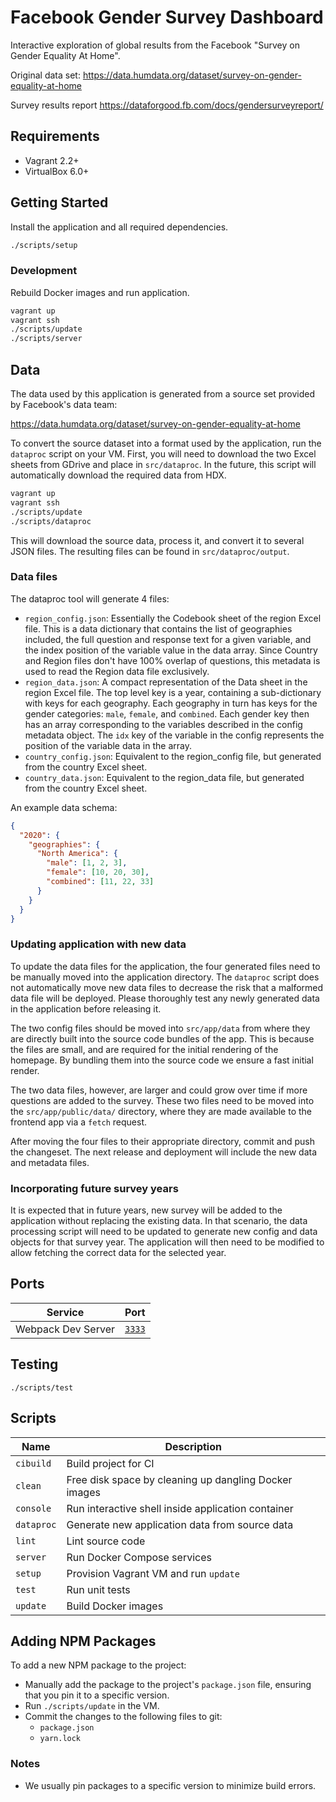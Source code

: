 # Facebook Gender Survey Dashboard

Interactive exploration of global results from the Facebook "Survey on Gender Equality At Home".

Original data set:
<https://data.humdata.org/dataset/survey-on-gender-equality-at-home>

Survey results report
<https://dataforgood.fb.com/docs/gendersurveyreport/>

## Requirements

- Vagrant 2.2+
- VirtualBox 6.0+

## Getting Started

Install the application and all required dependencies.

```sh
./scripts/setup
```

### Development

Rebuild Docker images and run application.

```sh
vagrant up
vagrant ssh
./scripts/update
./scripts/server
```

## Data

The data used by this application is generated from a source set provided by
Facebook's data team:

<https://data.humdata.org/dataset/survey-on-gender-equality-at-home>

To convert the source dataset into a format used by the application, run the
`dataproc` script on your VM. First, you will need to download the two Excel
sheets from GDrive and place in `src/dataproc`. In the future, this script will
automatically download the required data from HDX.

```sh
vagrant up
vagrant ssh
./scripts/update
./scripts/dataproc
```

This will download the source data, process it, and convert it to several JSON files. The
resulting files can be found in `src/dataproc/output`.

### Data files

The dataproc tool will generate 4 files:

- `region_config.json`: Essentially the Codebook sheet of the region Excel file. This is a data dictionary that contains the list of geographies included, the full question and response text for a given variable, and the index position of the variable value in the data array. Since Country and Region files don't have 100% overlap of questions, this metadata is used to read the Region data file exclusively.
- `region_data.json`: A compact representation of the Data sheet in the region Excel file. The top level key is a year, containing a sub-dictionary with keys for each geography. Each geography in turn has keys for the gender categories: `male`, `female`, and `combined`. Each gender key then has an array corresponding to the variables described in the config metadata object. The `idx` key of the variable in the config represents the position of the variable data in the array.
- `country_config.json`: Equivalent to the region_config file, but generated from the country Excel sheet.
- `country_data.json`: Equivalent to the region_data file, but generated from the country Excel sheet.

An example data schema:

```json
{
  "2020": {
    "geographies": {
      "North America": {
        "male": [1, 2, 3],
        "female": [10, 20, 30],
        "combined": [11, 22, 33]
      }
    }
  }
}
```

### Updating application with new data

To update the data files for the application, the four generated files need
to be manually moved into the application directory. The `dataproc` script
does not automatically move new data files to decrease the risk that a
malformed data file will be deployed. Please thoroughly test any newly
generated data in the application before releasing it.

The two config files should be moved into `src/app/data` from where they are
directly built into the source code bundles of the app. This is because the
files are small, and are required for the initial rendering of the homepage.
By bundling them into the source code we ensure a fast initial render.

The two data files, however, are larger and could grow over time if more
questions are added to the survey. These two files need to be moved into the
`src/app/public/data/` directory, where they are made available to the
frontend app via a `fetch` request.

After moving the four files to their appropriate directory, commit and push
the changeset. The next release and deployment will include the new data and
metadata files.

### Incorporating future survey years

It is expected that in future years, new survey will be added to the
application without replacing the existing data. In that scenario, the data
processing script will need to be updated to generate new config and data
objects for that survey year. The application will then need to be modified
to allow fetching the correct data for the selected year.

## Ports

| Service            | Port                            |
| ------------------ | ------------------------------- |
| Webpack Dev Server | [`3333`](http://localhost:3333) |

## Testing

```console
./scripts/test
```

## Scripts

| Name       | Description                                           |
| ---------- | ----------------------------------------------------- |
| `cibuild`  | Build project for CI                                  |
| `clean`    | Free disk space by cleaning up dangling Docker images |
| `console`  | Run interactive shell inside application container    |
| `dataproc` | Generate new application data from source data        |
| `lint`     | Lint source code                                      |
| `server`   | Run Docker Compose services                           |
| `setup`    | Provision Vagrant VM and run `update`                 |
| `test`     | Run unit tests                                        |
| `update`   | Build Docker images                                   |

## Adding NPM Packages

To add a new NPM package to the project:

- Manually add the package to the project's `package.json` file, ensuring that you
  pin it to a specific version.
- Run `./scripts/update` in the VM.
- Commit the changes to the following files to git:
  - `package.json`
  - `yarn.lock`

### Notes

- We usually pin packages to a specific version to minimize build errors.
